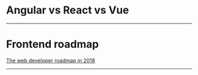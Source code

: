# Angular vs React vs Vue

---

# Frontend roadmap

[The web developer roadmap in 2018](https://github.com/kamranahmedse/developer-roadmap)

---

